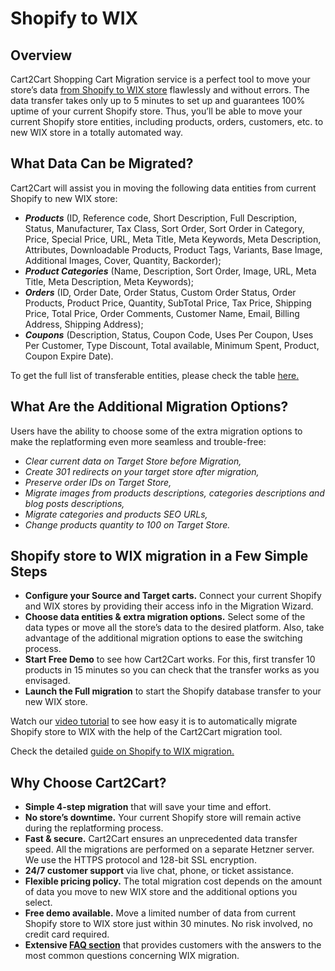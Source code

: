 # Shopify to WIX
## Overview
Cart2Cart Shopping Cart Migration service is a perfect tool to move your store’s data [from Shopify to WIX store](https://www.shopping-cart-migration.com/shopping-cart-migration-options/shopify-to-wix-migration?utm_source=github.com&utm_medium=referral&utm_term=shopify-wix&utm_campaign=optimized-page) flawlessly and without errors. The data transfer takes only up to 5 minutes to set up and guarantees 100% uptime of your current Shopify store. Thus, you’ll be able to move your current Shopify store entities, including products, orders, customers, etc. to new WIX store in a totally automated way.

## What Data Can be Migrated?
Cart2Cart will assist you in moving the following data entities from current Shopify to new WIX store:
* **_Products_** (ID, Reference code, Short Description, Full Description, Status, Manufacturer, Tax Class, Sort Order, Sort Order in Category, Price, Special Price, URL, Meta Title, Meta Keywords, Meta Description, Attributes, Downloadable Products, Product Tags, Variants, Base Image, Additional Images, Cover, Quantity, Backorder);
* **_Product Categories_** (Name, Description, Sort Order, Image, URL, Meta Title, Meta Description, Meta Keywords);
* **_Orders_** (ID, Order Date, Order Status, Custom Order Status, Order Products, Product Price, Quantity, SubTotal Price, Tax Price, Shipping Price, Total Price, Order Comments, Customer Name, Email, Billing Address, Shipping Address);
* **_Coupons_** (Description, Status, Coupon Code, Uses Per Coupon, Uses Per Customer, Type Discount, Total available, Minimum Spent, Product, Coupon Expire Date).


To get the full list of transferable entities, please check the table [here.](https://www.shopping-cart-migration.com/shopping-cart-migration-options/shopify-to-wix-migration?utm_source=github.com&utm_medium=referral&utm_term=shopify-wix&utm_campaign=optimized-page)

## What Are the Additional Migration Options?
Users have the ability to choose some of the extra migration options to make the replatforming even more seamless and trouble-free:
* _Clear current data on Target Store before Migration,_
* _Create 301 redirects on your target store after migration,_
* _Preserve order IDs on Target Store,_
* _Migrate images from products descriptions, categories descriptions and blog posts descriptions,_
* _Migrate categories and products SEO URLs,_
* _Change products quantity to 100 on Target Store._

## Shopify store to WIX migration in a Few Simple Steps
* **Configure your Source and Target carts.** Connect your current Shopify and WIX stores by providing their access info in the Migration Wizard.
* **Choose data entities & extra migration options.** Select some of the data types or move all the store’s data to the desired platform. Also, take advantage of the additional migration options to ease the switching process.
* **Start Free Demo** to see how Cart2Cart works. For this, first transfer 10 products in 15 minutes so you can check that the transfer works as you envisaged.
* **Launch the Full migration** to start the Shopify database transfer to your new WIX store.


Watch our [video tutorial](https://www.youtube.com/watch?v=FShMuddDHVQ&t=3s?utm_source=github.com&utm_medium=referral&utm_term=shopify-wix&utm_campaign=optimized-page) to see how easy it is to automatically migrate Shopify store to WIX with the help of the Cart2Cart migration tool.

Check the detailed [guide on Shopify to WIX migration.](https://www.shopping-cart-migration.com/migration-guides/how-to-migrate-your-store-from-shopify-to-wix-a-step-by-step-tutorial-for-non-techies?utm_source=github.com&utm_medium=referral&utm_term=shopify-wix&utm_campaign=optimized-page) 

## Why Choose Cart2Cart?
* **Simple 4-step migration** that will save your time and effort.
* **No store’s downtime.** Your current Shopify store will remain active during the replatforming process.
* **Fast & secure.** Cart2Cart ensures an unprecedented data transfer speed. All the migrations are performed on a separate Hetzner server. We use the HTTPS protocol and 128-bit SSL encryption.
* **24/7 customer support** via live chat, phone, or ticket assistance.
* **Flexible pricing policy.** The total migration cost depends on the amount of data you move to new WIX store and the additional options you select.
* **Free demo available.** Move a limited number of data from current Shopify store to WIX store just within 30 minutes. No risk involved, no credit card required.
* **Extensive [FAQ section](https://www.shopping-cart-migration.com/faq/wix?utm_source=github.com&utm_medium=referral&utm_term=shopify-wix&utm_campaign=optimized-page)** that provides customers with the answers to the most common questions concerning WIX migration.
